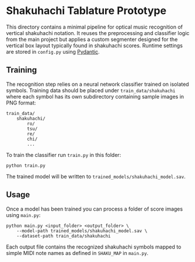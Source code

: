 # Shakuhachi Tablature Prototype

This directory contains a minimal pipeline for optical music recognition of
vertical shakuhachi notation. It reuses the preprocessing and classifier logic
from the main project but applies a custom segmenter designed for the vertical
box layout typically found in shakuhachi scores. Runtime settings are stored in
`config.py` using [Pydantic](https://docs.pydantic.dev/).

## Training

The recognition step relies on a neural network classifier trained on isolated
symbols. Training data should be placed under `train_data/shakuhachi` where each
symbol has its own subdirectory containing sample images in PNG format:

```
train_data/
    shakuhachi/
        ro/
        tsu/
        re/
        chi/
        ...
```

To train the classifier run `train.py` in this folder:

```
python train.py
```

The trained model will be written to
`trained_models/shakuhachi_model.sav`.

## Usage

Once a model has been trained you can process a folder of score images using
`main.py`:

```
python main.py <input_folder> <output_folder> \
    --model-path trained_models/shakuhachi_model.sav \
    --dataset-path train_data/shakuhachi
```

Each output file contains the recognized shakuhachi symbols mapped to simple
MIDI note names as defined in `SHAKU_MAP` in `main.py`.
